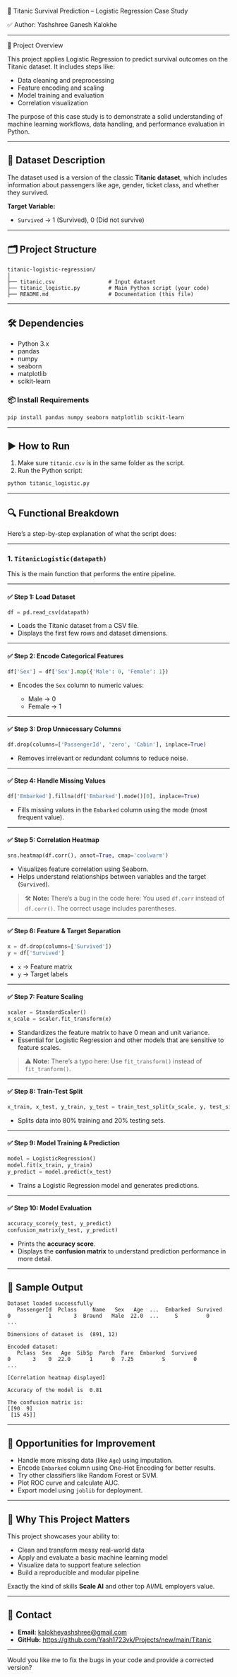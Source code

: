 🚢 Titanic Survival Prediction – Logistic Regression Case Study

✅ Author: Yashshree Ganesh Kalokhe

---

📌 Project Overview

This project applies Logistic Regression to predict survival outcomes on the Titanic dataset. It includes steps like:

* Data cleaning and preprocessing
* Feature encoding and scaling
* Model training and evaluation
* Correlation visualization

The purpose of this case study is to demonstrate a solid understanding of machine learning workflows, data handling, and performance evaluation in Python.

---

## 🧠 Dataset Description

The dataset used is a version of the classic **Titanic dataset**, which includes information about passengers like age, gender, ticket class, and whether they survived.

**Target Variable:**

* `Survived` → 1 (Survived), 0 (Did not survive)

---

## 🗂️ Project Structure

```
titanic-logistic-regression/
│
├── titanic.csv                 # Input dataset
├── titanic_logistic.py         # Main Python script (your code)
├── README.md                   # Documentation (this file)
```

---

## 🛠️ Dependencies

* Python 3.x
* pandas
* numpy
* seaborn
* matplotlib
* scikit-learn

### 📦 Install Requirements

```bash
pip install pandas numpy seaborn matplotlib scikit-learn
```

---

## ▶️ How to Run

1. Make sure `titanic.csv` is in the same folder as the script.
2. Run the Python script:

```bash
python titanic_logistic.py
```

---

## 🔍 Functional Breakdown

Here’s a step-by-step explanation of what the script does:

---

### 1. `TitanicLogistic(datapath)`

This is the main function that performs the entire pipeline.

---

#### ✅ Step 1: Load Dataset

```python
df = pd.read_csv(datapath)
```

* Loads the Titanic dataset from a CSV file.
* Displays the first few rows and dataset dimensions.

---

#### ✅ Step 2: Encode Categorical Features

```python
df['Sex'] = df['Sex'].map({'Male': 0, 'Female': 1})
```

* Encodes the `Sex` column to numeric values:

  * Male → 0
  * Female → 1

---

#### ✅ Step 3: Drop Unnecessary Columns

```python
df.drop(columns=['PassengerId', 'zero', 'Cabin'], inplace=True)
```

* Removes irrelevant or redundant columns to reduce noise.

---

#### ✅ Step 4: Handle Missing Values

```python
df['Embarked'].fillna(df['Embarked'].mode()[0], inplace=True)
```

* Fills missing values in the `Embarked` column using the mode (most frequent value).

---

#### ✅ Step 5: Correlation Heatmap

```python
sns.heatmap(df.corr(), annot=True, cmap='coolwarm')
```

* Visualizes feature correlation using Seaborn.
* Helps understand relationships between variables and the target (`Survived`).

> 🛠️ **Note:** There’s a bug in the code here:
> You used `df.corr` instead of `df.corr()`. The correct usage includes parentheses.

---

#### ✅ Step 6: Feature & Target Separation

```python
x = df.drop(columns=['Survived'])
y = df['Survived']
```

* `x` → Feature matrix
* `y` → Target labels

---

#### ✅ Step 7: Feature Scaling

```python
scaler = StandardScaler()
x_scale = scaler.fit_transform(x)
```

* Standardizes the feature matrix to have 0 mean and unit variance.
* Essential for Logistic Regression and other models that are sensitive to feature scales.

> ⚠️ **Note:** There’s a typo here:
> Use `fit_transform()` instead of `fit_tranform()`.

---

#### ✅ Step 8: Train-Test Split

```python
x_train, x_test, y_train, y_test = train_test_split(x_scale, y, test_size=0.2, random_state=42)
```

* Splits data into 80% training and 20% testing sets.

---

#### ✅ Step 9: Model Training & Prediction

```python
model = LogisticRegression()
model.fit(x_train, y_train)
y_predict = model.predict(x_test)
```

* Trains a Logistic Regression model and generates predictions.

---

#### ✅ Step 10: Model Evaluation

```python
accuracy_score(y_test, y_predict)
confusion_matrix(y_test, y_predict)
```

* Prints the **accuracy score**.
* Displays the **confusion matrix** to understand prediction performance in more detail.

---

## 🧪 Sample Output

```
Dataset loaded successfully 
   PassengerId  Pclass     Name   Sex   Age  ...  Embarked  Survived
0            1       3  Braund   Male  22.0  ...     S         0
...

Dimensions of dataset is  (891, 12)

Encoded dataset:
   Pclass  Sex   Age  SibSp  Parch  Fare  Embarked  Survived
0       3    0  22.0      1      0  7.25         S         0
...

[Correlation heatmap displayed]

Accuracy of the model is  0.81

The confusion matrix is:
[[90  9]
 [15 45]]
```

---

## 🚀 Opportunities for Improvement

* Handle more missing data (like `Age`) using imputation.
* Encode `Embarked` column using One-Hot Encoding for better results.
* Try other classifiers like Random Forest or SVM.
* Plot ROC curve and calculate AUC.
* Export model using `joblib` for deployment.

---

## 💼 Why This Project Matters

This project showcases your ability to:

* Clean and transform messy real-world data
* Apply and evaluate a basic machine learning model
* Visualize data to support feature selection
* Build a reproducible and modular pipeline

Exactly the kind of skills **Scale AI** and other top AI/ML employers value.

---

## 📧 Contact

* **Email:** kalokheyashshree@gmail.com
* **GitHub:** https://github.com/Yash1723vk/Projects/new/main/Titanic

---

Would you like me to fix the bugs in your code and provide a corrected version?
